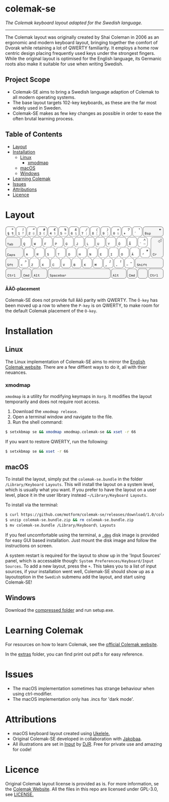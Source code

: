 # colemak-se
_The Colemak keyboard layout adapted for the Swedish language._

---

The Colemak layout was originally created by Shai Coleman in 2006 as an ergonomic and modern keyboard layout, bringing together the comfort of Dvorak while retaining a lot of QWERTY familiarity. It employs a home row centric design placing frequently used keys under the strongest fingers. While the original layout is optimised for the English language, its Germanic roots also make it suitable for use when writing Swedish.

## Project Scope
* Colemak-SE aims to bring a Swedish language adaption of Colemak to all modern operating systems. 
* The base layout targets 102-key keyboards, as these are the far most widely used in Sweden. 
* Colemak-SE makes as few key changes as possible in order to ease the often brutal learning process.

Table of Contents
-----------------

* [Layout](#layout)
* [Installation](#installation)
	* [Linux](#linux)
		* [xmodmap](#xmodmar)
	* [macOS](#macos)
	* [Windows](#windows)
* [Learning Colemak](#learning-colemak)
* [Issues](#issues)
* [Attributions](#attributions)
* [Licence](#licence)

# Layout
![illustration of colemak-se layout](./assets/illustrations/layout.png)

#### ÅÄÖ-placement
Colemak-SE does not provide full `ÅÄÖ` parity with QWERTY. The `Ö-key` has been moved up a row to where the `P-key` is on QWERTY, to make room for the default Colemak placement of the `O-key`.

# Installation

## Linux
The Linux implementation of Colemak-SE aims to mirror the [English Colemak website](https://colemak.com/Unix). There are a few diffient ways to do it, all with thier neuances.

### xmodmap
`xmodmap` is a utility for modifying keymaps in `Xorg`. It modifies the layout temporarily and does not require root access.

1. Download the `xmodmap release`.
2. Open a terminal window and navigate to the file.
3. Run the shell command:
```bash
$ setxkbmap se && xmodmap xmodmap.colemak-se && xset -r 66
```

If you want to restore QWERTY, run the following:
```bash
$ setxkbmap se && xset -r 66
```

## macOS
To install the layout, simply put the `colemak-se.bundle` in the folder `/Library/Keyboard Layouts`. This will install the layout on a system level, which is usually what you want. If you prefer to have the layout on a user level, place it in the user library instead `~/Library/Keyboard Layouts`.

To install via the terminal:
```bash
$ curl https://github.com/motform/colemak-se/releases/download/1.0/colemak-se.bundle.zip -o colemak-se.bundle.zip
$ unzip colemak-se.bundle.zip && rm colemak-se.bundle.zip
$ mv colemak-se.bundle /Library/Keyboard\ Layouts
```

If you feel uncomfortable using the terminal, a [`.dmg`](https://github.com/motform/colemak-se/releases/download/1.0/colemak-se.dmg) disk image is provided for easy GUI based installation. Just mount the disk image and follow the instructions on screen. 

A system restart is required for the layout to show up in the 'Input Sources' panel, which is accessable though: `System Preferences/Keyboard/Input Sources`. To add a new layout, press the `+`. This takes you to a list of input sources, if your installation went well, Colemak-SE should show up as a layoutoption in the `Swedish` submenu add the layout, and start using Colemak-SE!

## Windows
Download the [compressed folder](https://github.com/motform/colemak-se/releases/download/1.0/windows-colemak-se.zip) and run setup.exe.

# Learning Colemak
For resources on how to learn Colemak, see the [official Colemak website](https://colemak.com/Learn#Tips_for_learning). 

In the [extras](./extras/reference-sheet-A4_colemak-se.pdf) folder, you can find print out pdf:s for easy reference.

# Issues
* The macOS implementation sometimes has strange behaviour when using ctrl-modifier.
* The macOS implementation only has .incs for 'dark mode'.

# Attributions
* macOS keyboard layout created using [Ukelele.](https://scripts.sil.org/cms/scripts/page.php?site_id=nrsi&id=Ukelele) 
* Original Colemak-SE developed in collaboration with [Jakobaa](https://github.com/jakobaa).
* All illustrations are set in [Input](http://input.fontbureau.com) by [DJR](https://djr.com). Free for private use and amazing for code!

# Licence
Original Colemak layout license is provided as is. For more information, se the [Colemak Website](https://colemak.com/License). All the files in this repo are licensed under GPL-3.0, see [LICENSE.](./LICENSE)
